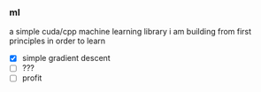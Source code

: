 ### ml
a simple cuda/cpp machine learning library i am building from first principles in order to learn

- [x] simple gradient descent
- [ ] ???
- [ ] profit
